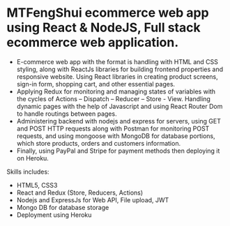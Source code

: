 # MTFengShui ecommerce web app using React & NodeJS, Full stack ecommerce web application.
- E-commerce web app with the format is handling with HTML and CSS styling, along with ReactJs libraries for building frontend properties and responsive website. Using React libraries in creating product screens, sign-in form, shopping cart, and other essential pages.  
- Applying Redux for monitoring and managing states of variables with the cycles of Actions – Dispatch – Reducer – Store - View. Handling dynamic pages with the help of Javascript and using React Router Dom to handle routings between pages. 
- Administering backend with nodejs and express for servers, using GET and POST HTTP requests along with Postman for monitoring POST requests, and using mongoose with MongoDB for database portions, which store products, orders and customers information. 
- Finally, using PayPal and Stripe for payment methods then deploying it on Heroku.

Skills includes:
- HTML5, CSS3
- React and Redux (Store, Reducers, Actions)
- Nodejs and ExpressJs for Web API, File upload, JWT
- Mongo DB for database storage
- Deployment using Heroku

